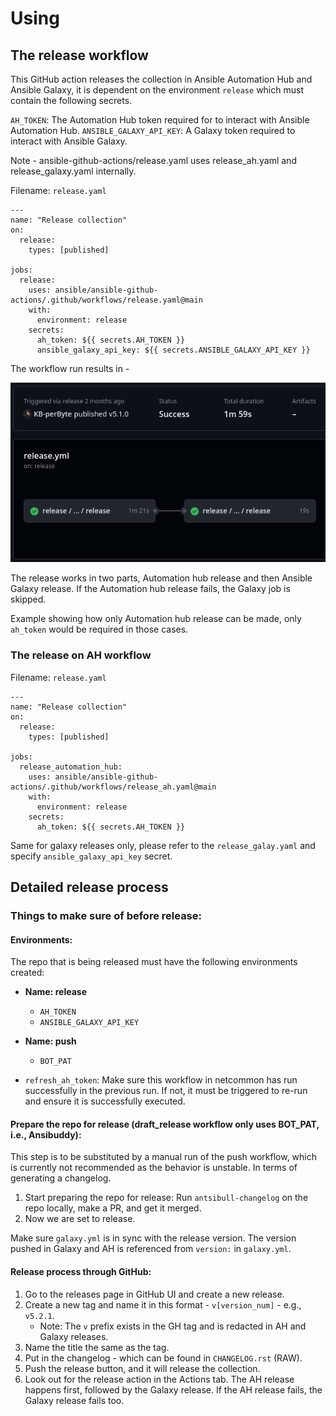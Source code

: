 # Using

## The release workflow

This GitHub action releases the collection in Ansible Automation Hub and Ansible Galaxy, it is dependent on the environment `release` which must contain the following secrets.

`AH_TOKEN`: The Automation Hub token required for to interact with Ansible Automation Hub.
`ANSIBLE_GALAXY_API_KEY`: A Galaxy token required to interact with Ansible Galaxy.

Note - ansible-github-actions/release.yaml uses release_ah.yaml and release_galaxy.yaml internally.

Filename: `release.yaml`

```
---
name: "Release collection"
on:
  release:
    types: [published]

jobs:
  release:
    uses: ansible/ansible-github-actions/.github/workflows/release.yaml@main
    with:
      environment: release
    secrets:
      ah_token: ${{ secrets.AH_TOKEN }}
      ansible_galaxy_api_key: ${{ secrets.ANSIBLE_GALAXY_API_KEY }}
```

The workflow run results in -

![Alt text](./images/release.png?raw=true "Release collection")

The release works in two parts, Automation hub release and then Ansible Galaxy release. If the Automation hub release fails, the Galaxy job is skipped.

Example showing how only Automation hub release can be made, only `ah_token` would be required in those cases.

### The release on AH workflow

Filename: `release.yaml`

```
---
name: "Release collection"
on:
  release:
    types: [published]

jobs:
  release_automation_hub:
    uses: ansible/ansible-github-actions/.github/workflows/release_ah.yaml@main
    with:
      environment: release
    secrets:
      ah_token: ${{ secrets.AH_TOKEN }}
```

Same for galaxy releases only, please refer to the `release_galay.yaml` and specify `ansible_galaxy_api_key` secret.

## Detailed release process

### Things to make sure of before release:

#### Environments:

The repo that is being released must have the following environments created:

- **Name: release**

  - `AH_TOKEN`
  - `ANSIBLE_GALAXY_API_KEY`

- **Name: push**

  - `BOT_PAT`

- `refresh_ah_token`: Make sure this workflow in netcommon has run successfully in the previous run. If not, it must be triggered to re-run and ensure it is successfully executed.

#### Prepare the repo for release (draft_release workflow only uses BOT_PAT, i.e., Ansibuddy):

This step is to be substituted by a manual run of the push workflow, which is currently not recommended as the behavior is unstable. In terms of generating a changelog.

1. Start preparing the repo for release: Run `antsibull-changelog` on the repo locally, make a PR, and get it merged.
2. Now we are set to release.

Make sure `galaxy.yml` is in sync with the release version. The version pushed in Galaxy and AH is referenced from `version:` in `galaxy.yml`.

#### Release process through GitHub:

1. Go to the releases page in GitHub UI and create a new release.
2. Create a new tag and name it in this format - `v[version_num]` - e.g., `v5.2.1`.
   - Note: The `v` prefix exists in the GH tag and is redacted in AH and Galaxy releases.
3. Name the title the same as the tag.
4. Put in the changelog - which can be found in `CHANGELOG.rst` (RAW).
5. Push the release button, and it will release the collection.
6. Look out for the release action in the Actions tab. The AH release happens first, followed by the Galaxy release. If the AH release fails, the Galaxy release fails too.
